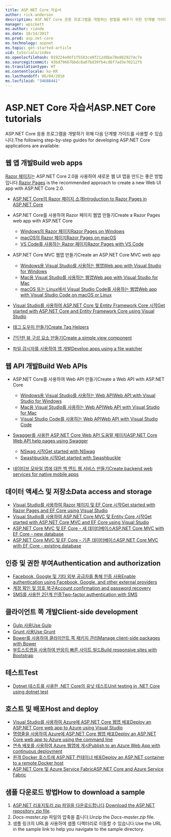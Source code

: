 ```yaml
---
title: ASP.NET Core 자습서
author: rick-anderson
description: ASP.NET Core 응용 프로그램을 개발하는 방법을 배우기 위한 단계별 가이드 목록입니다.
manager: wpickett
ms.author: riande
ms.date: 10/14/2017
ms.prod: asp.net-core
ms.technology: aspnet
ms.topic: get-started-article
uid: tutorials/index
ms.openlocfilehash: 019224e86f1f5583ce0f212d8be70e8829274c7e
ms.sourcegitcommit: 43bd79667bbdc8a07bd39fb4cd6f7ad3e70212fb
ms.translationtype: HT
ms.contentlocale: ko-KR
ms.lasthandoff: 06/04/2018
ms.locfileid: "34688441"
---
```

# <a name="aspnet-core-tutorials"></a><span data-ttu-id="dec1f-103">ASP.NET Core 자습서</span><span class="sxs-lookup"><span data-stu-id="dec1f-103">ASP.NET Core tutorials</span></span>

<span data-ttu-id="dec1f-104">ASP.NET Core 응용 프로그램을 개발하기 위해 다음 단계별 가이드를 사용할 수 있습니다.</span><span class="sxs-lookup"><span data-stu-id="dec1f-104">The following step-by-step guides for developing ASP.NET Core applications are available:</span></span>

## <a name="build-web-apps"></a><span data-ttu-id="dec1f-105">웹 앱 개발</span><span class="sxs-lookup"><span data-stu-id="dec1f-105">Build web apps</span></span>

<span data-ttu-id="dec1f-106">[Razor 페이지](xref:mvc/razor-pages/index)는 ASP.NET Core 2.0을 사용하여 새로운 웹 UI 앱을 만드는 좋은 방법입니다.</span><span class="sxs-lookup"><span data-stu-id="dec1f-106">[Razor Pages](xref:mvc/razor-pages/index) is the recommended approach to create a new Web UI app with ASP.NET Core 2.0.</span></span>

* [<span data-ttu-id="dec1f-107">ASP.NET Core의 Razor 페이지 소개</span><span class="sxs-lookup"><span data-stu-id="dec1f-107">Introduction to Razor Pages in ASP.NET Core</span></span>](xref:mvc/razor-pages/index)
* <span data-ttu-id="dec1f-108">ASP.NET Core를 사용하여 Razor 페이지 웹앱 만들기</span><span class="sxs-lookup"><span data-stu-id="dec1f-108">Create a Razor Pages web app with ASP.NET Core</span></span>

   * [<span data-ttu-id="dec1f-109">Windows의 Razor 페이지</span><span class="sxs-lookup"><span data-stu-id="dec1f-109">Razor Pages on Windows</span></span>](xref:tutorials/razor-pages/index)
   * [<span data-ttu-id="dec1f-110">macOS의 Razor 페이지</span><span class="sxs-lookup"><span data-stu-id="dec1f-110">Razor Pages on macOS</span></span>](xref:tutorials/razor-pages-mac/index)
   * [<span data-ttu-id="dec1f-111">VS Code를 사용하는 Razor 페이지</span><span class="sxs-lookup"><span data-stu-id="dec1f-111">Razor Pages with VS Code</span></span>](xref:tutorials/razor-pages-vsc/index)  

* <span data-ttu-id="dec1f-112">ASP.NET Core MVC 웹앱 만들기</span><span class="sxs-lookup"><span data-stu-id="dec1f-112">Create an ASP.NET Core MVC web app</span></span>

   * [<span data-ttu-id="dec1f-113">Windows용 Visual Studio를 사용하는 웹앱</span><span class="sxs-lookup"><span data-stu-id="dec1f-113">Web app with Visual Studio for Windows</span></span>](xref:tutorials/first-mvc-app/index)
   * [<span data-ttu-id="dec1f-114">Mac용 Visual Studio를 사용하는 웹앱</span><span class="sxs-lookup"><span data-stu-id="dec1f-114">Web app with Visual Studio for Mac</span></span>](xref:tutorials/first-mvc-app-mac/index)
   * [<span data-ttu-id="dec1f-115">macOS 또는 Linux에서 Visual Studio Code를 사용하는 웹앱</span><span class="sxs-lookup"><span data-stu-id="dec1f-115">Web app with Visual Studio Code on macOS or Linux</span></span>](xref:tutorials/first-mvc-app-xplat/index)

* [<span data-ttu-id="dec1f-116">Visual Studio를 사용하여 ASP.NET Core 및 Entity Framework Core 시작</span><span class="sxs-lookup"><span data-stu-id="dec1f-116">Get started with ASP.NET Core and Entity Framework Core using Visual Studio</span></span>](xref:data/ef-mvc/index)
* [<span data-ttu-id="dec1f-117">태그 도우미 만들기</span><span class="sxs-lookup"><span data-stu-id="dec1f-117">Create Tag Helpers</span></span>](xref:mvc/views/tag-helpers/authoring)
* [<span data-ttu-id="dec1f-118">간단한 뷰 구성 요소 만들기</span><span class="sxs-lookup"><span data-stu-id="dec1f-118">Create a simple view component</span></span>](xref:mvc/views/view-components#walkthrough-creating-a-simple-view-component)
* [<span data-ttu-id="dec1f-119">파일 감시자를 사용하여 앱 개발</span><span class="sxs-lookup"><span data-stu-id="dec1f-119">Develop apps using a file watcher</span></span>](xref:tutorials/dotnet-watch)

## <a name="build-web-apis"></a><span data-ttu-id="dec1f-120">웹 API 개발</span><span class="sxs-lookup"><span data-stu-id="dec1f-120">Build Web APIs</span></span>
* <span data-ttu-id="dec1f-121">ASP.NET Core를 사용하여 Web API 만들기</span><span class="sxs-lookup"><span data-stu-id="dec1f-121">Create a Web API with ASP.NET Core</span></span>

  * [<span data-ttu-id="dec1f-122">Windows용 Visual Studio를 사용하는 Web API</span><span class="sxs-lookup"><span data-stu-id="dec1f-122">Web API with Visual Studio for Windows</span></span>](xref:tutorials/first-web-api)
  * [<span data-ttu-id="dec1f-123">Mac용 Visual Studio를 사용하는 Web API</span><span class="sxs-lookup"><span data-stu-id="dec1f-123">Web API with Visual Studio for Mac</span></span>](xref:tutorials/first-web-api-mac)
  * [<span data-ttu-id="dec1f-124">Visual Studio Code를 사용하는 Web API</span><span class="sxs-lookup"><span data-stu-id="dec1f-124">Web API with Visual Studio Code</span></span>](xref:tutorials/web-api-vsc)

* [<span data-ttu-id="dec1f-125">Swagger를 사용한 ASP.NET Core Web API 도움말 페이지</span><span class="sxs-lookup"><span data-stu-id="dec1f-125">ASP.NET Core Web API help pages using Swagger</span></span>](xref:tutorials/web-api-help-pages-using-swagger)
  * [<span data-ttu-id="dec1f-126">NSwag 시작</span><span class="sxs-lookup"><span data-stu-id="dec1f-126">Get started with NSwag</span></span>](xref:tutorials/get-started-with-nswag)
  * [<span data-ttu-id="dec1f-127">Swashbuckle 시작</span><span class="sxs-lookup"><span data-stu-id="dec1f-127">Get started with Swashbuckle</span></span>](xref:tutorials/get-started-with-swashbuckle)

* [<span data-ttu-id="dec1f-128">네이티브 모바일 앱에 대한 백 엔드 웹 서비스 만들기</span><span class="sxs-lookup"><span data-stu-id="dec1f-128">Create backend web services for native mobile apps</span></span>](xref:mobile/native-mobile-backend)

## <a name="data-access-and-storage"></a><span data-ttu-id="dec1f-129">데이터 액세스 및 저장소</span><span class="sxs-lookup"><span data-stu-id="dec1f-129">Data access and storage</span></span>
* [<span data-ttu-id="dec1f-130">Visual Studio를 사용하여 Razor 페이지 및 EF Core 시작</span><span class="sxs-lookup"><span data-stu-id="dec1f-130">Get started with Razor Pages and EF Core using Visual Studio</span></span>](xref:data/ef-rp/intro)
* [<span data-ttu-id="dec1f-131">Visual Studio를 사용하여 ASP.NET Core MVC 및 Entity Core 시작</span><span class="sxs-lookup"><span data-stu-id="dec1f-131">Get started with ASP.NET Core MVC and EF Core using Visual Studio</span></span>](xref:data/ef-mvc/index)
* [<span data-ttu-id="dec1f-132">ASP.NET Core MVC 및 EF Core - 새 데이터베이스</span><span class="sxs-lookup"><span data-stu-id="dec1f-132">ASP.NET Core MVC with EF Core - new database</span></span>](/ef/core/get-started/aspnetcore/new-db)
* [<span data-ttu-id="dec1f-133">ASP.NET Core MVC 및 EF Core - 기존 데이터베이스</span><span class="sxs-lookup"><span data-stu-id="dec1f-133">ASP.NET Core MVC with EF Core - existing database</span></span>](/ef/core/get-started/aspnetcore/existing-db)

## <a name="authentication-and-authorization"></a><span data-ttu-id="dec1f-134">인증 및 권한 부여</span><span class="sxs-lookup"><span data-stu-id="dec1f-134">Authentication and authorization</span></span>
* [<span data-ttu-id="dec1f-135">Facebook, Google 및 기타 외부 공급자를 통해 인증 사용</span><span class="sxs-lookup"><span data-stu-id="dec1f-135">Enable authentication using Facebook, Google, and other external providers</span></span>](xref:security/authentication/social/index)
* [<span data-ttu-id="dec1f-136">계정 확인 및 암호 복구</span><span class="sxs-lookup"><span data-stu-id="dec1f-136">Account confirmation and password recovery</span></span>](xref:security/authentication/accconfirm)
* [<span data-ttu-id="dec1f-137">SMS를 사용한 2단계 인증</span><span class="sxs-lookup"><span data-stu-id="dec1f-137">Two-factor authentication with SMS</span></span>](xref:security/authentication/2fa)

## <a name="client-side-development"></a><span data-ttu-id="dec1f-138">클라이언트 쪽 개발</span><span class="sxs-lookup"><span data-stu-id="dec1f-138">Client-side development</span></span>
* [<span data-ttu-id="dec1f-139">Gulp 사용</span><span class="sxs-lookup"><span data-stu-id="dec1f-139">Use Gulp</span></span>](xref:client-side/using-gulp)
* [<span data-ttu-id="dec1f-140">Grunt 사용</span><span class="sxs-lookup"><span data-stu-id="dec1f-140">Use Grunt</span></span>](xref:client-side/using-grunt)
* [<span data-ttu-id="dec1f-141">Bower를 사용하여 클라이언트 쪽 패키지 관리</span><span class="sxs-lookup"><span data-stu-id="dec1f-141">Manage client-side packages with Bower</span></span>](xref:client-side/bower)
* [<span data-ttu-id="dec1f-142">부트스트랩을 사용하여 반응이 빠른 사이트 빌드</span><span class="sxs-lookup"><span data-stu-id="dec1f-142">Build responsive sites with Bootstrap</span></span>](xref:client-side/bootstrap)

## <a name="test"></a><span data-ttu-id="dec1f-143">테스트</span><span class="sxs-lookup"><span data-stu-id="dec1f-143">Test</span></span>
* [<span data-ttu-id="dec1f-144">Dotnet 테스트를 사용한 .NET Core의 유닛 테스트</span><span class="sxs-lookup"><span data-stu-id="dec1f-144">Unit testing in .NET Core using dotnet test</span></span>](/dotnet/articles/core/testing/unit-testing-with-dotnet-test)

## <a name="host-and-deploy"></a><span data-ttu-id="dec1f-145">호스트 및 배포</span><span class="sxs-lookup"><span data-stu-id="dec1f-145">Host and deploy</span></span>
* [<span data-ttu-id="dec1f-146">Visual Studio를 사용하여 Azure에 ASP.NET Core 웹앱 배포</span><span class="sxs-lookup"><span data-stu-id="dec1f-146">Deploy an ASP.NET Core web app to Azure using Visual Studio</span></span>](xref:tutorials/publish-to-azure-webapp-using-vs)
* [<span data-ttu-id="dec1f-147">명령줄을 사용하여 Azure에 ASP.NET Core 웹앱 배포</span><span class="sxs-lookup"><span data-stu-id="dec1f-147">Deploy an ASP.NET Core web app to Azure using the command line</span></span>](xref:tutorials/publish-to-azure-webapp-using-cli)
* [<span data-ttu-id="dec1f-148">연속 배포를 사용하여 Azure 웹앱에 게시</span><span class="sxs-lookup"><span data-stu-id="dec1f-148">Publish to an Azure Web App with continuous deployment</span></span>](xref:host-and-deploy/azure-apps/azure-continuous-deployment)
* [<span data-ttu-id="dec1f-149">원격 Docker 호스트에 ASP.NET 컨테이너 배포</span><span class="sxs-lookup"><span data-stu-id="dec1f-149">Deploy an ASP.NET container to a remote Docker host</span></span>](/azure/vs-azure-tools-docker-hosting-web-apps-in-docker)
* [<span data-ttu-id="dec1f-150">ASP.NET Core 및 Azure Service Fabric</span><span class="sxs-lookup"><span data-stu-id="dec1f-150">ASP.NET Core and Azure Service Fabric</span></span>](/azure/service-fabric/service-fabric-add-a-web-frontend)

<a name="download"></a> 
## <a name="how-to-download-a-sample"></a><span data-ttu-id="dec1f-151">샘플 다운로드 방법</span><span class="sxs-lookup"><span data-stu-id="dec1f-151">How to download a sample</span></span>
1. <span data-ttu-id="dec1f-152">[ASP.NET 리포지토리 zip 파일을 다운로드합니다](https://codeload.github.com/aspnet/Docs/zip/master).</span><span class="sxs-lookup"><span data-stu-id="dec1f-152">[Download the ASP.NET repository zip file](https://codeload.github.com/aspnet/Docs/zip/master).</span></span>
1. <span data-ttu-id="dec1f-153">*Docs-master.zip* 파일의 압축을 풉니다.</span><span class="sxs-lookup"><span data-stu-id="dec1f-153">Unzip the *Docs-master.zip* file.</span></span>
1. <span data-ttu-id="dec1f-154">샘플 링크의 URL을 사용하여 샘플 디렉터리로 이동할 수 있습니다.</span><span class="sxs-lookup"><span data-stu-id="dec1f-154">Use the URL in the sample link to help you navigate to the sample directory.</span></span> 

